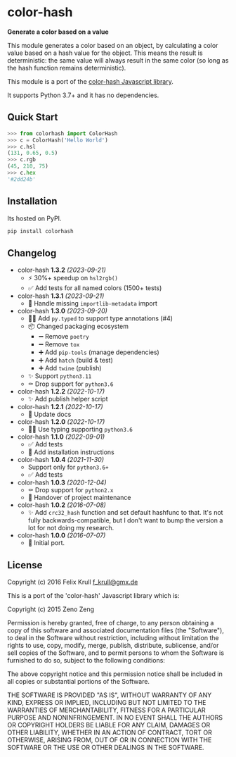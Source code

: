 # color-hash

**Generate a color based on a value**

This module generates a color based on an object, by calculating a color value
based on a hash value for the object. This means the result is deterministic:
the same value will always result in the same color (so long as the hash
function remains deterministic).

This module is a port of the [color-hash Javascript library](https://github.com/zenozeng/color-hash).

It supports Python 3.7+ and it has no dependencies.

## Quick Start

```python
>>> from colorhash import ColorHash
>>> c = ColorHash('Hello World')
>>> c.hsl
(131, 0.65, 0.5)
>>> c.rgb
(45, 210, 75)
>>> c.hex
'#2dd24b'
```

## Installation

Its hosted on PyPI.

```bash
pip install colorhash
```

## Changelog

- color-hash **1.3.2** *(2023-09-21)*
  - ⚡️ 30%+ speedup on `hsl2rgb()`
  - ✅ Add tests for all named colors (1500+ tests)
- color-hash **1.3.1** *(2023-09-21)*
  - 🐛 Handle missing `importlib-metadata` import
- color-hash **1.3.0** *(2023-09-20)*
  - 🧑‍💻 Add `py.typed` to support type annotations (#4)
  - 📦 Changed packaging ecosystem
    - ➖ Remove `poetry`
    - ➖ Remove `tox`
    - ➕ Add `pip-tools` (manage dependencies)
    - ➕ Add `hatch` (build & test)
    - ➕ Add `twine` (publish)
  - ✨ Support `python3.11`
  - ⚰️ Drop support for `python3.6`
- color-hash **1.2.2** *(2022-10-17)*
  - ✨ Add publish helper script
- color-hash **1.2.1** *(2022-10-17)*
  - 📝 Update docs
- color-hash **1.2.0** *(2022-10-17)*
  - 🧑‍💻 Use typing supporting `python3.6`
- color-hash **1.1.0** *(2022-09-01)*
  - ✅ Add tests
  - 🚸 Add installation instructions
- color-hash **1.0.4** *(2021-11-30)*
  - Support only for `python3.6+`
  - ✅ Add tests
- color-hash **1.0.3** *(2020-12-04)*
  - ⚰️ Drop support for `python2.x`
  - 🎉 Handover of project maintenance
- color-hash **1.0.2** *(2016-07-08)*
  - ✨ Add ``crc32_hash`` function and set default hashfunc to that. It's not
    fully backwards-compatible, but I don't want to bump the version a lot for
    not doing my research.
- color-hash **1.0.0** *(2016-07-07)*
  - 🎉 Initial port.

## License

Copyright (c) 2016 Felix Krull <f_krull@gmx.de>

This is a port of the 'color-hash' Javascript library which is:

Copyright (c) 2015 Zeno Zeng

Permission is hereby granted, free of charge, to any person obtaining a copy of
this software and associated documentation files (the "Software"), to deal in
the Software without restriction, including without limitation the rights to
use, copy, modify, merge, publish, distribute, sublicense, and/or sell copies of
the Software, and to permit persons to whom the Software is furnished to do so,
subject to the following conditions:

The above copyright notice and this permission notice shall be included in all
copies or substantial portions of the Software.

THE SOFTWARE IS PROVIDED "AS IS", WITHOUT WARRANTY OF ANY KIND, EXPRESS OR
IMPLIED, INCLUDING BUT NOT LIMITED TO THE WARRANTIES OF MERCHANTABILITY, FITNESS
FOR A PARTICULAR PURPOSE AND NONINFRINGEMENT. IN NO EVENT SHALL THE AUTHORS OR
COPYRIGHT HOLDERS BE LIABLE FOR ANY CLAIM, DAMAGES OR OTHER LIABILITY, WHETHER
IN AN ACTION OF CONTRACT, TORT OR OTHERWISE, ARISING FROM, OUT OF OR IN
CONNECTION WITH THE SOFTWARE OR THE USE OR OTHER DEALINGS IN THE SOFTWARE.
